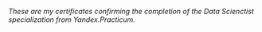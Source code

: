 *These are my certificates confirming the completion of the Data Scienctist specialization from Yandex.Practicum.*
